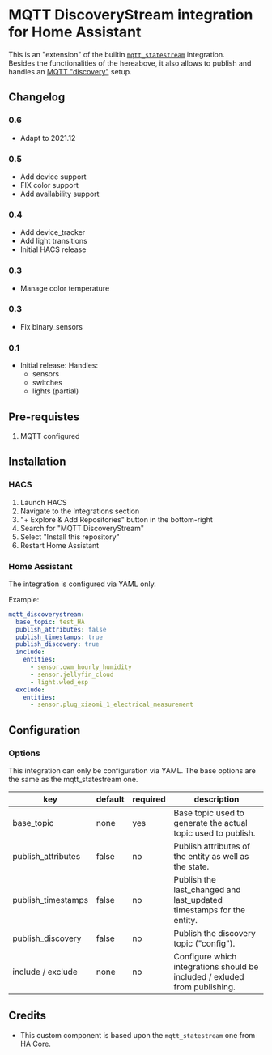 # MQTT DiscoveryStream integration for Home Assistant

This is an "extension" of the builtin [`mqtt_statestream`](https://www.home-assistant.io/integrations/mqtt_statestream/) integration.  
Besides the functionalities of the hereabove, it also allows to publish and handles an [MQTT "discovery"](https://www.home-assistant.io/docs/mqtt/discovery) setup.

## Changelog

### 0.6

- Adapt to 2021.12

### 0.5

- Add device support
- FIX color support
- Add availability support

### 0.4


- Add device_tracker
- Add light transitions
- Initial HACS release

### 0.3

- Manage color temperature

### 0.3

- Fix binary_sensors

### 0.1

- Initial release:
  Handles:
    - sensors
    - switches
    - lights (partial)

## Pre-requistes

1. MQTT configured

## Installation

### HACS

1. Launch HACS
1. Navigate to the Integrations section
1. "+ Explore & Add Repositories" button in the bottom-right
1. Search for "MQTT DiscoveryStream"
1. Select "Install this repository"
1. Restart Home Assistant

### Home Assistant

The integration is configured via YAML only.

Example:

```yaml
mqtt_discoverystream:
  base_topic: test_HA
  publish_attributes: false
  publish_timestamps: true
  publish_discovery: true
  include:
    entities:
      - sensor.owm_hourly_humidity
      - sensor.jellyfin_cloud
      - light.wled_esp
  exclude:
    entities:
      - sensor.plug_xiaomi_1_electrical_measurement
```

## Configuration

### Options

This integration can only be configuration via YAML.
The base options are the same as the mqtt_statestream one. 

| key                | default | required | description                                                                |
| ------------------ | ------- | -------- | -------------------------------------------------------------------------- |
| base_topic         | none    | yes      | Base topic used to generate the actual topic used to publish.              |
| publish_attributes | false   | no       | Publish attributes of the entity as well as the state.                     |
| publish_timestamps | false   | no       | Publish the last_changed and last_updated timestamps for the entity.       |
| publish_discovery  | false   | no       | Publish the discovery topic ("config").                                    |
| include / exclude  | none    | no       | Configure which integrations should be included / exluded from publishing. |

## Credits

- This custom component is based upon the `mqtt_statestream` one from HA Core.  
